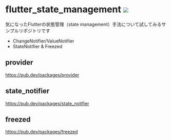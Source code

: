 # flutter_state_management ![](https://github.com/tetsufe/flutter_state_management/workflows/Flutter%20CI/badge.svg)
気になったFlutterの状態管理（state management）手法について試してみるサンプルリポジトリです

- ChangeNotifier/ValueNotifier
- StateNotifier & Freezed


## provider
https://pub.dev/packages/provider


## state_notifier
https://pub.dev/packages/state_notifier


## freezed
https://pub.dev/packages/freezed


